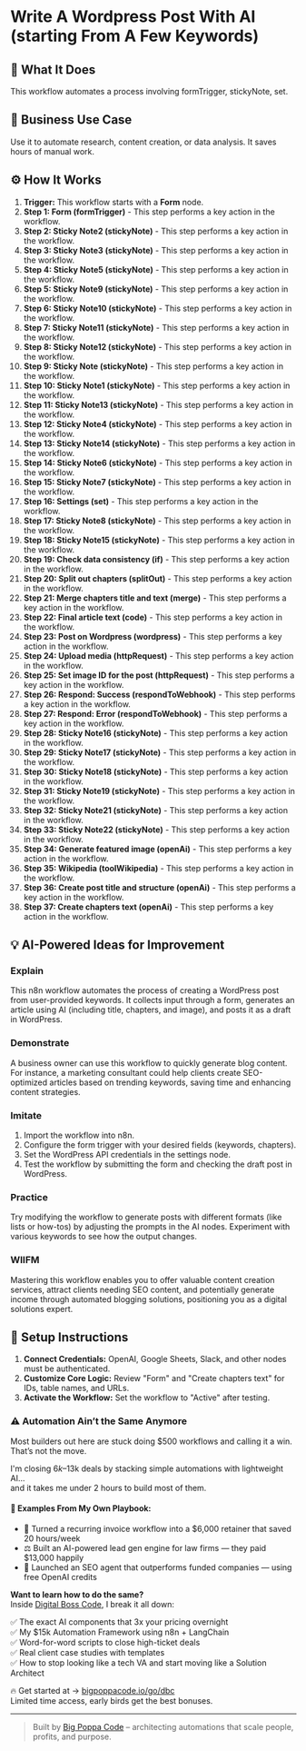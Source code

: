 # Write A Wordpress Post With AI (starting From A Few Keywords)

## 🚀 What It Does
This workflow automates a process involving formTrigger, stickyNote, set.

## 💼 Business Use Case
Use it to automate research, content creation, or data analysis. It saves hours of manual work.

## ⚙️ How It Works
1.  **Trigger:** This workflow starts with a **Form** node.
2. **Step 1: Form (formTrigger)** - This step performs a key action in the workflow.
3. **Step 2: Sticky Note2 (stickyNote)** - This step performs a key action in the workflow.
4. **Step 3: Sticky Note3 (stickyNote)** - This step performs a key action in the workflow.
5. **Step 4: Sticky Note5 (stickyNote)** - This step performs a key action in the workflow.
6. **Step 5: Sticky Note9 (stickyNote)** - This step performs a key action in the workflow.
7. **Step 6: Sticky Note10 (stickyNote)** - This step performs a key action in the workflow.
8. **Step 7: Sticky Note11 (stickyNote)** - This step performs a key action in the workflow.
9. **Step 8: Sticky Note12 (stickyNote)** - This step performs a key action in the workflow.
10. **Step 9: Sticky Note (stickyNote)** - This step performs a key action in the workflow.
11. **Step 10: Sticky Note1 (stickyNote)** - This step performs a key action in the workflow.
12. **Step 11: Sticky Note13 (stickyNote)** - This step performs a key action in the workflow.
13. **Step 12: Sticky Note4 (stickyNote)** - This step performs a key action in the workflow.
14. **Step 13: Sticky Note14 (stickyNote)** - This step performs a key action in the workflow.
15. **Step 14: Sticky Note6 (stickyNote)** - This step performs a key action in the workflow.
16. **Step 15: Sticky Note7 (stickyNote)** - This step performs a key action in the workflow.
17. **Step 16: Settings (set)** - This step performs a key action in the workflow.
18. **Step 17: Sticky Note8 (stickyNote)** - This step performs a key action in the workflow.
19. **Step 18: Sticky Note15 (stickyNote)** - This step performs a key action in the workflow.
20. **Step 19: Check data consistency (if)** - This step performs a key action in the workflow.
21. **Step 20: Split out chapters (splitOut)** - This step performs a key action in the workflow.
22. **Step 21: Merge chapters title and text (merge)** - This step performs a key action in the workflow.
23. **Step 22: Final article text (code)** - This step performs a key action in the workflow.
24. **Step 23: Post on Wordpress (wordpress)** - This step performs a key action in the workflow.
25. **Step 24: Upload media (httpRequest)** - This step performs a key action in the workflow.
26. **Step 25: Set image ID for the post (httpRequest)** - This step performs a key action in the workflow.
27. **Step 26: Respond: Success (respondToWebhook)** - This step performs a key action in the workflow.
28. **Step 27: Respond: Error (respondToWebhook)** - This step performs a key action in the workflow.
29. **Step 28: Sticky Note16 (stickyNote)** - This step performs a key action in the workflow.
30. **Step 29: Sticky Note17 (stickyNote)** - This step performs a key action in the workflow.
31. **Step 30: Sticky Note18 (stickyNote)** - This step performs a key action in the workflow.
32. **Step 31: Sticky Note19 (stickyNote)** - This step performs a key action in the workflow.
33. **Step 32: Sticky Note21 (stickyNote)** - This step performs a key action in the workflow.
34. **Step 33: Sticky Note22 (stickyNote)** - This step performs a key action in the workflow.
35. **Step 34: Generate featured image (openAi)** - This step performs a key action in the workflow.
36. **Step 35: Wikipedia (toolWikipedia)** - This step performs a key action in the workflow.
37. **Step 36: Create post title and structure (openAi)** - This step performs a key action in the workflow.
38. **Step 37: Create chapters text (openAi)** - This step performs a key action in the workflow.

## 💡 AI-Powered Ideas for Improvement
### Explain
This n8n workflow automates the process of creating a WordPress post from user-provided keywords. It collects input through a form, generates an article using AI (including title, chapters, and image), and posts it as a draft in WordPress.

### Demonstrate
A business owner can use this workflow to quickly generate blog content. For instance, a marketing consultant could help clients create SEO-optimized articles based on trending keywords, saving time and enhancing content strategies.

### Imitate
1. Import the workflow into n8n.
2. Configure the form trigger with your desired fields (keywords, chapters).
3. Set the WordPress API credentials in the settings node.
4. Test the workflow by submitting the form and checking the draft post in WordPress.

### Practice
Try modifying the workflow to generate posts with different formats (like lists or how-tos) by adjusting the prompts in the AI nodes. Experiment with various keywords to see how the output changes.

### WIIFM
Mastering this workflow enables you to offer valuable content creation services, attract clients needing SEO content, and potentially generate income through automated blogging solutions, positioning you as a digital solutions expert.

## 🔧 Setup Instructions
1. **Connect Credentials:** OpenAI, Google Sheets, Slack, and other nodes must be authenticated.
2. **Customize Core Logic:** Review "Form" and "Create chapters text" for IDs, table names, and URLs.
3. **Activate the Workflow:** Set the workflow to "Active" after testing.

### ⚠️ Automation Ain’t the Same Anymore

Most builders out here are stuck doing $500 workflows and calling it a win.  
That’s not the move.  

I'm closing $6k–$13k deals by stacking simple automations with lightweight AI...  
and it takes me under 2 hours to build most of them.

#### 🧠 Examples From My Own Playbook:
- 🔁 Turned a recurring invoice workflow into a $6,000 retainer that saved 20 hours/week  
- ⚖️ Built an AI-powered lead gen engine for law firms — they paid $13,000 happily  
- 🚀 Launched an SEO agent that outperforms funded companies — using free OpenAI credits  

**Want to learn how to do the same?**  
Inside [Digital Boss Code](https://bigpoppacode.io/go/dbc), I break it all down:

✅ The exact AI components that 3x your pricing overnight  
✅ My $15k Automation Framework using n8n + LangChain  
✅ Word-for-word scripts to close high-ticket deals  
✅ Real client case studies with templates  
✅ How to stop looking like a tech VA and start moving like a Solution Architect  

🔥 Get started at → [bigpoppacode.io/go/dbc](https://bigpoppacode.io/go/dbc)  
Limited time access, early birds get the best bonuses.

---
> Built by [Big Poppa Code](https://bigpoppacode.io) – architecting automations that scale people, profits, and purpose.
